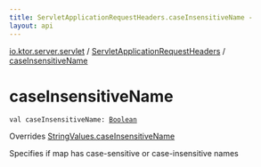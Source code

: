 ```yaml
---
title: ServletApplicationRequestHeaders.caseInsensitiveName - 
layout: api
---
```


<div class='api-docs-breadcrumbs'><a href="../index.html">io.ktor.server.servlet</a> / <a href="index.html">ServletApplicationRequestHeaders</a> / <a href="./case-insensitive-name.html">caseInsensitiveName</a></div>

# caseInsensitiveName

<div class="signature"><code><span class="keyword">val </span><span class="identifier">caseInsensitiveName</span><span class="symbol">: </span><a href="https://kotlinlang.org/api/latest/jvm/stdlib/kotlin/-boolean/index.html"><span class="identifier">Boolean</span></a></code></div>

Overrides <a href="../../io.ktor.util/-string-values/case-insensitive-name.html">StringValues.caseInsensitiveName</a>

Specifies if map has case-sensitive or case-insensitive names

